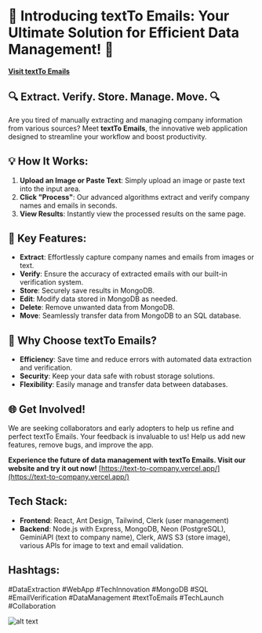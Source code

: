 
# 🚀 Introducing textTo Emails: Your Ultimate Solution for Efficient Data Management! 🚀

[**Visit textTo Emails**](https://text-to-company.vercel.app/)

## 🔍 Extract. Verify. Store. Manage. Move. 🔍

Are you tired of manually extracting and managing company information from various sources? Meet **textTo Emails**, the innovative web application designed to streamline your workflow and boost productivity.

## 💡 How It Works:

1. **Upload an Image or Paste Text**: Simply upload an image or paste text into the input area.
2. **Click "Process"**: Our advanced algorithms extract and verify company names and emails in seconds.
3. **View Results**: Instantly view the processed results on the same page.

## 🌟 Key Features:

- **Extract**: Effortlessly capture company names and emails from images or text.
- **Verify**: Ensure the accuracy of extracted emails with our built-in verification system.
- **Store**: Securely save results in MongoDB.
- **Edit**: Modify data stored in MongoDB as needed.
- **Delete**: Remove unwanted data from MongoDB.
- **Move**: Seamlessly transfer data from MongoDB to an SQL database.

## 🎯 Why Choose textTo Emails?

- **Efficiency**: Save time and reduce errors with automated data extraction and verification.
- **Security**: Keep your data safe with robust storage solutions.
- **Flexibility**: Easily manage and transfer data between databases.

## 🌐 Get Involved!

We are seeking collaborators and early adopters to help us refine and perfect textTo Emails. Your feedback is invaluable to us! Help us add new features, remove bugs, and improve the app.

**Experience the future of data management with textTo Emails. Visit our website and try it out now!** [https://text-to-company.vercel.app/](https://text-to-company.vercel.app/)

## Tech Stack:

- **Frontend**: React, Ant Design, Tailwind, Clerk (user management)
- **Backend**: Node.js with Express, MongoDB, Neon (PostgreSQL), GeminiAPI (text to company name), Clerk, AWS S3 (store image), various APIs for image to text and email validation.

## Hashtags:

#DataExtraction #WebApp #TechInnovation #MongoDB #SQL #EmailVerification #DataManagement #textToEmails #TechLaunch #Collaboration

![alt text](https://assets.leetcode.com/users/images/5a9ff3ea-636b-452a-a1cd-02556446647c_1720331039.5144548.png)
